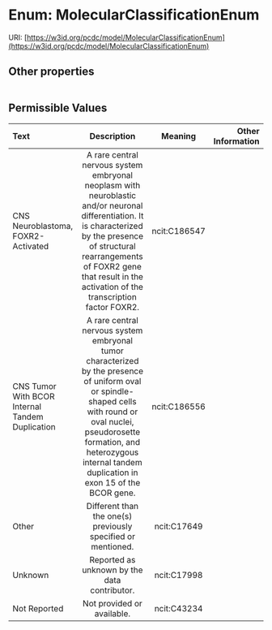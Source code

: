
# Enum: MolecularClassificationEnum




URI: [https://w3id.org/pcdc/model/MolecularClassificationEnum](https://w3id.org/pcdc/model/MolecularClassificationEnum)


## Other properties

|  |  |  |
| --- | --- | --- |

## Permissible Values

| Text | Description | Meaning | Other Information |
| :--- | :---: | :---: | ---: |
| CNS Neuroblastoma, FOXR2-Activated | A rare central nervous system embryonal neoplasm with neuroblastic and/or neuronal differentiation. It is characterized by the presence of structural rearrangements of FOXR2 gene that result in the activation of the transcription factor FOXR2. | ncit:C186547 |  |
| CNS Tumor With BCOR Internal Tandem Duplication | A rare central nervous system embryonal tumor characterized by the presence of uniform oval or spindle-shaped cells with round or oval nuclei, pseudorosette formation, and heterozygous internal tandem duplication in exon 15 of the BCOR gene. | ncit:C186556 |  |
| Other | Different than the one(s) previously specified or mentioned. | ncit:C17649 |  |
| Unknown | Reported as unknown by the data contributor. | ncit:C17998 |  |
| Not Reported | Not provided or available. | ncit:C43234 |  |

